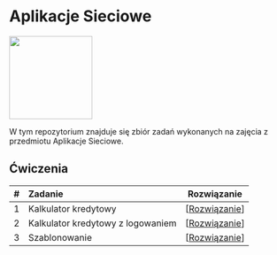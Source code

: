 <p align="center">
  <h1>Aplikacje Sieciowe</h1>
    <a href="#" align="center">
        <img height=150 src="https://us.edu.pl/wp-content/uploads/Nieprzypisane/us-600x315.png">
    </a>

W tym repozytorium znajduje się zbiór zadań wykonanych na zajęcia z przedmiotu Aplikacje Sieciowe.

## Ćwiczenia

| #    | Zadanie                                                    |  Rozwiązanie                                                     |
| ---- | :----------------------------------------------------------- | ------------------------------------------------------------ |
| 1    | Kalkulator kredytowy| [<a href="https://github.com/Pogryziony/AplikacjeSieciowe/tree/KalkulatorKredytowy">Rozwiązanie</a>] |
| 2    | Kalkulator kredytowy z logowaniem| [<a href="https://github.com/Pogryziony/AplikacjeSieciowe/tree/KalkulatorKredytowyZLogowaniem">Rozwiązanie</a>] |
| 3    | Szablonowanie| [<a href="https://github.com/Pogryziony/AplikacjeSieciowe/tree/szablon_lab_04">Rozwiązanie</a>] |
